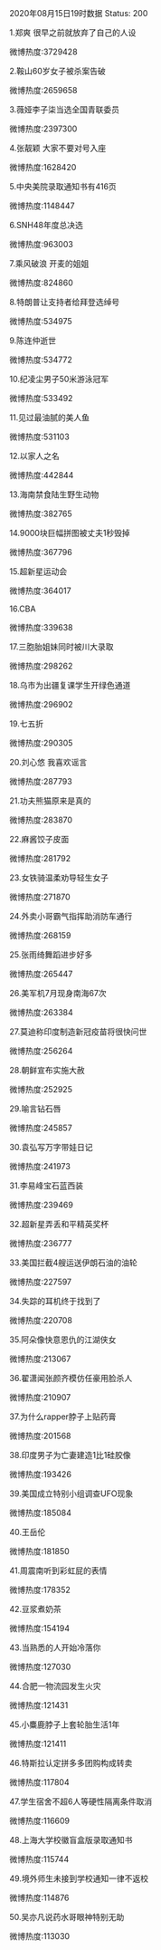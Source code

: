 2020年08月15日19时数据
Status: 200

1.郑爽 很早之前就放弃了自己的人设

微博热度:3729428

2.鞍山60岁女子被杀案告破

微博热度:2659658

3.薇娅李子柒当选全国青联委员

微博热度:2397300

4.张靓颖 大家不要对号入座

微博热度:1628420

5.中央美院录取通知书有416页

微博热度:1148447

6.SNH48年度总决选

微博热度:963003

7.乘风破浪 开麦的姐姐

微博热度:824860

8.特朗普让支持者给拜登选绰号

微博热度:534975

9.陈连仲逝世

微博热度:534772

10.纪凌尘男子50米游泳冠军

微博热度:533492

11.见过最油腻的美人鱼

微博热度:531103

12.以家人之名

微博热度:442844

13.海南禁食陆生野生动物

微博热度:382765

14.9000块巨幅拼图被丈夫1秒毁掉

微博热度:367796

15.超新星运动会

微博热度:364017

16.CBA

微博热度:339638

17.三胞胎姐妹同时被川大录取

微博热度:298262

18.乌市为出疆复课学生开绿色通道

微博热度:296902

19.七五折

微博热度:290305

20.刘心悠 我喜欢谣言

微博热度:287793

21.功夫熊猫原来是真的

微博热度:283870

22.麻酱饺子皮面

微博热度:281792

23.女铁骑温柔劝导轻生女子

微博热度:271870

24.外卖小哥霸气指挥助消防车通行

微博热度:268159

25.张雨绮舞蹈进步好多

微博热度:265447

26.美军机7月现身南海67次

微博热度:263384

27.莫迪称印度制造新冠疫苗将很快问世

微博热度:256264

28.朝鲜宣布实施大赦

微博热度:252925

29.喻言钻石唇

微博热度:245857

30.袁弘写万字带娃日记

微博热度:241973

31.李易峰宝石蓝西装

微博热度:239469

32.超新星弄丢和平精英奖杯

微博热度:236777

33.美国拦截4艘运送伊朗石油的油轮

微博热度:227597

34.失踪的耳机终于找到了

微博热度:220708

35.阿朵像快意恩仇的江湖侠女

微博热度:213067

36.翟潇闻张颜齐模仿任豪用脸杀人

微博热度:210907

37.为什么rapper脖子上贴药膏

微博热度:201568

38.印度男子为亡妻建造1比1硅胶像

微博热度:193426

39.美国成立特别小组调查UFO现象

微博热度:185084

40.王岳伦

微博热度:181850

41.周震南听到彩虹屁的表情

微博热度:178352

42.豆浆煮奶茶

微博热度:154194

43.当熟悉的人开始冷落你

微博热度:127030

44.合肥一物流园发生火灾

微博热度:121431

45.小麋鹿脖子上套轮胎生活1年

微博热度:121411

46.特斯拉认定拼多多团购构成转卖

微博热度:117804

47.学生宿舍不超6人等硬性隔离条件取消

微博热度:116609

48.上海大学校徽盲盒版录取通知书

微博热度:115744

49.境外师生未接到学校通知一律不返校

微博热度:114876

50.吴亦凡说药水哥眼神特别无助

微博热度:113030

